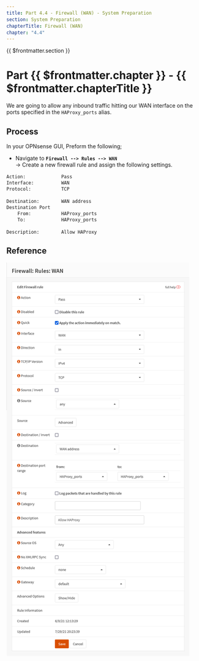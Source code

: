 ```yaml
---
title: Part 4.4 - Firewall (WAN) - System Preparation
section: System Preparation
chapterTitle: Firewall (WAN)
chapter: "4.4"
---
```


{{ $frontmatter.section }}
# Part {{ $frontmatter.chapter }} - {{ $frontmatter.chapterTitle }}

We are going to allow any inbound traffic hitting our WAN interface on the ports specified in the `HAProxy_ports` alias.

## Process

In your OPNsense GUI, Preform the following;

- Navigate to **`Firewall --> Rules --> WAN`**  
  -> Create a new firewall rule and assign the following settings.

```text
Action:             Pass
Interface:          WAN
Protocol:           TCP

Destination:        WAN address
Destination Port
    From:           HAProxy_ports
    To:             HAProxy_ports
    
Description:        Allow HAProxy
```


## Reference
![P003-004-ACME-Automations](assets/P004-004-Firewall-Rules-WAN-HAProxy.png)
